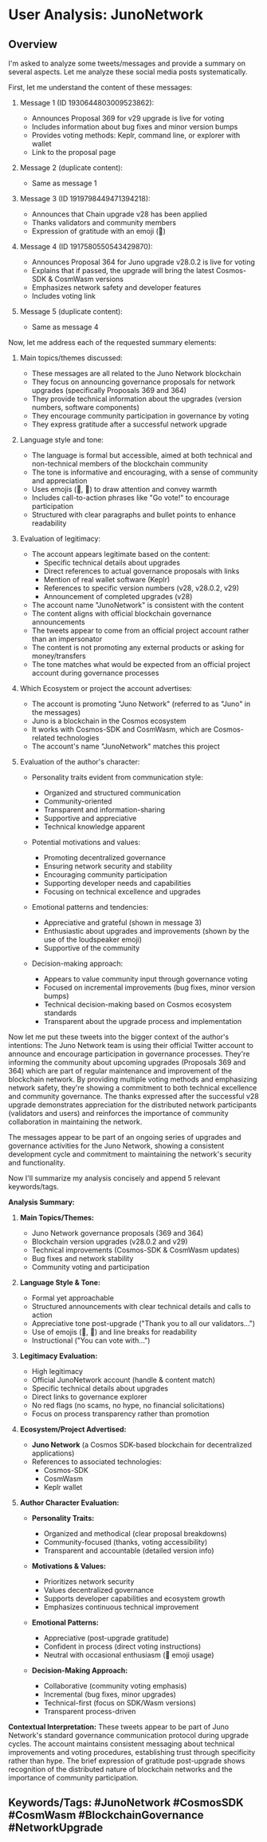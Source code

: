 # User Analysis: JunoNetwork

## Overview

<think>
I'm asked to analyze some tweets/messages and provide a summary on several aspects. Let me analyze these social media posts systematically.

First, let me understand the content of these messages:

1. Message 1 (ID 1930644803009523862):
   - Announces Proposal 369 for v29 upgrade is live for voting
   - Includes information about bug fixes and minor version bumps
   - Provides voting methods: Keplr, command line, or explorer with wallet
   - Link to the proposal page

2. Message 2 (duplicate content):
   - Same as message 1

3. Message 3 (ID 1919798449471394218):
   - Announces that Chain upgrade v28 has been applied
   - Thanks validators and community members
   - Expression of gratitude with an emoji (🫶)

4. Message 4 (ID 1917580550543429870):
   - Announces Proposal 364 for Juno upgrade v28.0.2 is live for voting
   - Explains that if passed, the upgrade will bring the latest Cosmos-SDK & CosmWasm versions
   - Emphasizes network safety and developer features
   - Includes voting link

5. Message 5 (duplicate content):
   - Same as message 4

Now, let me address each of the requested summary elements:

1. Main topics/themes discussed:
   - These messages are all related to the Juno Network blockchain
   - They focus on announcing governance proposals for network upgrades (specifically Proposals 369 and 364)
   - They provide technical information about the upgrades (version numbers, software components)
   - They encourage community participation in governance by voting
   - They express gratitude after a successful network upgrade

2. Language style and tone:
   - The language is formal but accessible, aimed at both technical and non-technical members of the blockchain community
   - The tone is informative and encouraging, with a sense of community and appreciation
   - Uses emojis (📢, 🫶) to draw attention and convey warmth
   - Includes call-to-action phrases like "Go vote!" to encourage participation
   - Structured with clear paragraphs and bullet points to enhance readability

3. Evaluation of legitimacy:
   - The account appears legitimate based on the content:
     * Specific technical details about upgrades
     * Direct references to actual governance proposals with links
     * Mention of real wallet software (Keplr)
     * References to specific version numbers (v28, v28.0.2, v29)
     * Announcement of completed upgrades (v28)
   - The account name "JunoNetwork" is consistent with the content
   - The content aligns with official blockchain governance announcements
   - The tweets appear to come from an official project account rather than an impersonator
   - The content is not promoting any external products or asking for money/transfers
   - The tone matches what would be expected from an official project account during governance processes

4. Which Ecosystem or project the account advertises:
   - The account is promoting "Juno Network" (referred to as "Juno" in the messages)
   - Juno is a blockchain in the Cosmos ecosystem
   - It works with Cosmos-SDK and CosmWasm, which are Cosmos-related technologies
   - The account's name "JunoNetwork" matches this project

5. Evaluation of the author's character:

   - Personality traits evident from communication style:
     * Organized and structured communication
     * Community-oriented
     * Transparent and information-sharing
     * Supportive and appreciative
     * Technical knowledge apparent

   - Potential motivations and values:
     * Promoting decentralized governance
     * Ensuring network security and stability
     * Encouraging community participation
     * Supporting developer needs and capabilities
     * Focusing on technical excellence and upgrades

   - Emotional patterns and tendencies:
     * Appreciative and grateful (shown in message 3)
     * Enthusiastic about upgrades and improvements (shown by the use of the loudspeaker emoji)
     * Supportive of the community

   - Decision-making approach:
     * Appears to value community input through governance voting
     * Focused on incremental improvements (bug fixes, minor version bumps)
     * Technical decision-making based on Cosmos ecosystem standards
     * Transparent about the upgrade process and implementation

Now let me put these tweets into the bigger context of the author's intentions:
The Juno Network team is using their official Twitter account to announce and encourage participation in governance processes. They're informing the community about upcoming upgrades (Proposals 369 and 364) which are part of regular maintenance and improvement of the blockchain network. By providing multiple voting methods and emphasizing network safety, they're showing a commitment to both technical excellence and community governance. The thanks expressed after the successful v28 upgrade demonstrates appreciation for the distributed network participants (validators and users) and reinforces the importance of community collaboration in maintaining the network.

The messages appear to be part of an ongoing series of upgrades and governance activities for the Juno Network, showing a consistent development cycle and commitment to maintaining the network's security and functionality.

Now I'll summarize my analysis concisely and append 5 relevant keywords/tags.
</think>

**Analysis Summary:**

1. **Main Topics/Themes:**
   - Juno Network governance proposals (369 and 364)
   - Blockchain version upgrades (v28.0.2 and v29)
   - Technical improvements (Cosmos-SDK & CosmWasm updates)
   - Bug fixes and network stability
   - Community voting and participation

2. **Language Style & Tone:**
   - Formal yet approachable
   - Structured announcements with clear technical details and calls to action
   - Appreciative tone post-upgrade ("Thank you to all our validators...")
   - Use of emojis (📢, 🫶) and line breaks for readability
   - Instructional ("You can vote with...")

3. **Legitimacy Evaluation:**
   - High legitimacy
   - Official JunoNetwork account (handle & content match)
   - Specific technical details about upgrades
   - Direct links to governance explorer
   - No red flags (no scams, no hype, no financial solicitations)
   - Focus on process transparency rather than promotion

4. **Ecosystem/Project Advertised:**
   - **Juno Network** (a Cosmos SDK-based blockchain for decentralized applications)
   - References to associated technologies:
     * Cosmos-SDK
     * CosmWasm
     * Keplr wallet

5. **Author Character Evaluation:**
   - **Personality Traits:**
     * Organized and methodical (clear proposal breakdowns)
     * Community-focused (thanks, voting accessibility)
     * Transparent and accountable (detailed version info)

   - **Motivations & Values:**
     * Prioritizes network security
     * Values decentralized governance
     * Supports developer capabilities and ecosystem growth
     * Emphasizes continuous technical improvement

   - **Emotional Patterns:**
     * Appreciative (post-upgrade gratitude)
     * Confident in process (direct voting instructions)
     * Neutral with occasional enthusiasm (📢 emoji usage)

   - **Decision-Making Approach:**
     * Collaborative (community voting emphasis)
     * Incremental (bug fixes, minor upgrades)
     * Technical-first (focus on SDK/Wasm versions)
     * Transparent process-driven

**Contextual Interpretation:**
These tweets appear to be part of Juno Network's standard governance communication protocol during upgrade cycles. The account maintains consistent messaging about technical improvements and voting procedures, establishing trust through specificity rather than hype. The brief expression of gratitude post-upgrade shows recognition of the distributed nature of blockchain networks and the importance of community participation.

**Keywords/Tags:**
#JunoNetwork #CosmosSDK #CosmWasm #BlockchainGovernance #NetworkUpgrade
---
